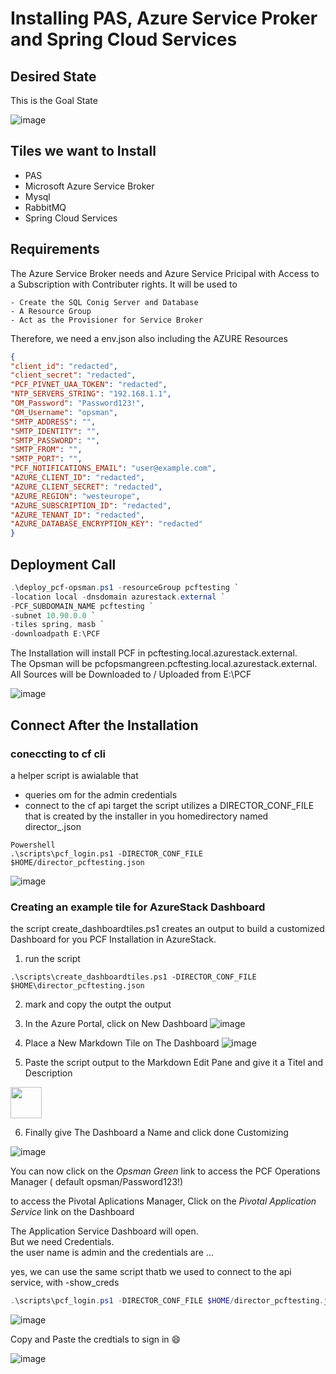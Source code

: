 # Installing PAS, Azure Service Proker and Spring Cloud Services


## Desired State

This is the Goal State

![image](https://user-images.githubusercontent.com/8255007/52395430-680efe80-2aae-11e9-9049-9460d3d07144.png)

## Tiles we want to Install

- PAS
- Microsoft Azure Service Broker
- Mysql
- RabbitMQ
- Spring Cloud Services

## Requirements

The Azure Service Broker needs and Azure Service Pricipal with Access to a Subscription with Contributer rights. It will be used to

    - Create the SQL Conig Server and Database
    - A Resource Group 
    - Act as the Provisioner for Service Broker

Therefore, we need a env.json also including the AZURE Resources

```Json
{
"client_id": "redacted",
"client_secret": "redacted",
"PCF_PIVNET_UAA_TOKEN": "redacted",
"NTP_SERVERS_STRING": "192.168.1.1",
"OM_Password": "Password123!",
"OM_Username": "opsman",
"SMTP_ADDRESS": "",
"SMTP_IDENTITY": "",
"SMTP_PASSWORD": "",
"SMTP_FROM": "",
"SMTP_PORT": "",
"PCF_NOTIFICATIONS_EMAIL": "user@example.com",
"AZURE_CLIENT_ID": "redacted",
"AZURE_CLIENT_SECRET": "redacted",
"AZURE_REGION": "westeurope",
"AZURE_SUBSCRIPTION_ID": "redacted",
"AZURE_TENANT_ID": "redacted",
"AZURE_DATABASE_ENCRYPTION_KEY": "redacted"
}
```

## Deployment Call

```Powershell
.\deploy_pcf-opsman.ps1 -resourceGroup pcftesting `
-location local -dnsdomain azurestack.external `
-PCF_SUBDOMAIN_NAME pcftesting `
-subnet 10.90.0.0 `
-tiles spring, masb `
-downloadpath E:\PCF
```

The Installation will install PCF in pcftesting.local.azurestack.external.  
The Opsman will be pcfopsmangreen.pcftesting.local.azurestack.external.  
All Sources will be Downloaded to / Uploaded from E:\PCF


![image](https://user-images.githubusercontent.com/8255007/52395405-4b72c680-2aae-11e9-95bf-746164082c26.png)


## Connect After the Installation


### coneccting to cf cli 
a helper script is awialable that
- queries om for the admin credentials
- connect to the cf api target
the script utilizes a DIRECTOR_CONF_FILE that is created by the installer  in you homedirectory
named director_<subdomain>.json 

```
Powershell
.\scripts\pcf_login.ps1 -DIRECTOR_CONF_FILE $HOME/director_pcftesting.json
```

![image](https://user-images.githubusercontent.com/8255007/52395724-7c073000-2aaf-11e9-9635-5bb327ee9c8e.png)

### Creating an example tile for AzureStack Dashboard

the script create_dashboardtiles.ps1 creates an output to build a customized Dashboard for you PCF Installation in AzureStack.

1. run the script

```
.\scripts\create_dashboardtiles.ps1 -DIRECTOR_CONF_FILE $HOME\director_pcftesting.json
```

2. mark and copy the outpt the output

3. In the Azure Portal, click on New Dashboard
![image](https://user-images.githubusercontent.com/8255007/52396575-b1614d00-2ab2-11e9-9360-37f66a496cfe.png)

4. Place a New Markdown Tile on The Dashboard
![image](https://user-images.githubusercontent.com/8255007/52396724-1c128880-2ab3-11e9-964e-ea85571a7803.png)

5. Paste the script output to the Markdown Edit Pane and give it a Titel and Description


<img src="https://user-images.githubusercontent.com/8255007/52396920-ce4a5000-2ab3-11e9-8e1b-e234b370da8e.png" width="50">



6. Finally give The Dashboard a Name and click done Customizing

![image](https://user-images.githubusercontent.com/8255007/52396992-18cbcc80-2ab4-11e9-8823-8dec92d318ba.png)


You can now click on the *Opsman Green* link to access the PCF Operations Manager ( default opsman/Password123!)

to access the Pivotal Aplications Manager, Click on the *Pivotal Application Service* link on the Dashboard

The Application Service Dashboard will open.   
But we need Credentials.  
the user name is admin and the credentials are ...   

yes, we can use the same script thatb we used to connect to the api service, with -show_creds

```Powershell
.\scripts\pcf_login.ps1 -DIRECTOR_CONF_FILE $HOME/director_pcftesting.json -showcreds
```

![image](https://user-images.githubusercontent.com/8255007/52397193-e1115480-2ab4-11e9-9c21-85d34ef3b557.png)

Copy and Paste the credtials to sign in :smile:

![image](https://user-images.githubusercontent.com/8255007/52397322-4f561700-2ab5-11e9-8bb7-67664cc3c67a.png)



